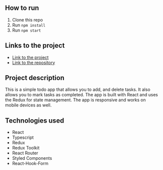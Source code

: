 ## How to run

1. Clone this repo
2. Run `npm install`
3. Run `npm start`

## Links to the project

- [Link to the project](https://unilab-todo-app.netlify.app)
- [Link to the repository](https://github.com/Nikkakko/todo-app)

## Project description

This is a simple todo app that allows you to add, and delete tasks. It also allows you to mark tasks as completed. The app is built with React and uses the Redux for state management. The app is responsive and works on mobile devices as well.

## Technologies used

- React
- Typescript
- Redux
- Redux Toolkit
- React Router
- Styled Components
- React-Hook-Form
